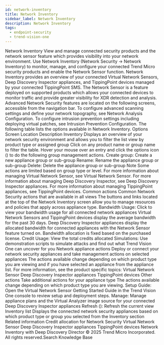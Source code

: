```yaml
---
id: network-inventory
title: Network Inventory
sidebar_label: Network Inventory
description: Network Inventory
tags:
  - endpoint-security
  - trend-vision-one
---
```


 Network Inventory View and manage connected security products and the network sensor feature which provides visibility into your network environment. Use Network Inventory (Network Security → Network Inventory) to monitor, manage, and configure your connected Trend Micro security products and enable the Network Sensor function. Network Inventory provides an overview of your connected Virtual Network Sensors, Deep Discovery Inspector appliances, and TippingPoint devices managed by your connected TippingPoint SMS. The Network Sensor is a feature deployed on supported products which allows your connected devices to monitor traffic and provide greater visibility for XDR detection and analysis. Advanced Network Security features are located on the following screens, accessible from the navigation bar. To configure advanced scanning settings and define your network topography, see Network Analysis Configuration. To configure intrusion prevention settings including deploying virtual patches, see Intrusion Prevention Configuration. The following table lists the options available in Network Inventory. Options Screen Location Description Inventory Displays an overview of your network security environment and allows you to filter the list view by product type or assigned group Click on any product name or group name to filter the table. Hover your mouse over an entry and click the options icon () to do the following group management actions. Create group: Create a new appliance group or sub-group Rename: Rename the appliance group or sub-group Delete: Delete the appliance group or sub-group Note Some actions are limited based on group type or level. For more information about managing Virtual Network Sensor, see Virtual Network Sensor. For more information about managing Deep Discovery Inspector, see Deep Discovery Inspector appliances. For more information about managing TippingPoint appliances, see TippingPoint devices. Common actions Common Network Security actions that are available in all views The buttons and links located at the top of the Network Inventory screen allow you to manage resources and policies that apply across appliance type. Bandwidth Usage: Click to view your bandwidth usage for all connected network appliances Virtual Network Sensors and TippingPoint devices display the average bandwidth for the past 30 days. Deep Discovery Inspector appliances display the allocated bandwidth for connected appliances with the Network Sensor feature turned on. Bandwidth allocation is fixed based on the purchased license. Credit Usage: View the total credits allocated Simulations: Use demonstration scripts to simulate attacks and find out what Trend Vision One can uncover for you Network appliance actions Deploy or connect your network security appliances and take management actions on selected appliances The actions available change depending on which product type you are viewing and if you have selected an appliance from the appliance list. For more information, see the product specific topics: Virtual Network Sensor Deep Discovery Inspector appliances TippingPoint devices Other actions Take additional actions for your appliance type The actions available change depending on which product type you are viewing. Setup Guide: Open the Virtual Network Sensor Getting Started Guide in the Trend Vision One console to review setup and deployment steps. Manage: Manage appliance plans and the Virtual Analyzer image source for your connected Deep Discovery Inspector appliances Refresh (): Refresh the current view Inventory list Displays the connected network security appliances based on which product type or group you selected from the Inventory section Related information Credit allocation for Network Security Virtual Network Sensor Deep Discovery Inspector appliances TippingPoint devices Network Inventory with Deep Discovery Director © 2025 Trend Micro Incorporated. All rights reserved.Search Knowledge Base